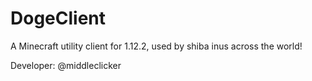 # DogeClient
A Minecraft utility client for 1.12.2, used by shiba inus across the world!

Developer: @middleclicker
